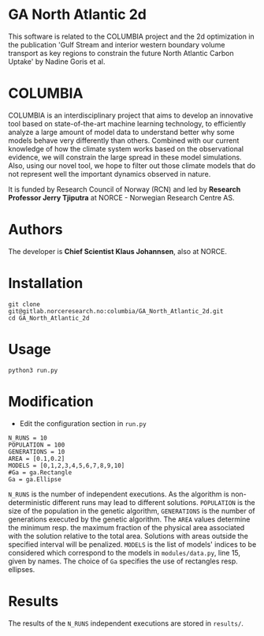# GA North Atlantic 2d

This software is related to the COLUMBIA project and the 2d optimization in the publication 'Gulf Stream and interior western boundary volume transport as key regions to constrain the future North Atlantic Carbon Uptake' by Nadine Goris et al.

# COLUMBIA
COLUMBIA is an interdisciplinary project that aims to develop an innovative tool based on state-of-the-art machine learning technology, to efficiently analyze a large amount of model data to understand better why some models behave very differently than others. Combined with our current knowledge of how the climate system works based on the observational evidence, we will constrain the large spread in these model simulations. Also, using our novel tool, we hope to filter out those climate models that do not represent well the important dynamics observed in nature.

It is funded by Research Council of Norway (RCN) and led by **Research Professor Jerry Tjiputra** at NORCE - Norwegian Research Centre AS.

# Authors
The developer is **Chief Scientist Klaus Johannsen**, also at NORCE.

# Installation

```
git clone git@gitlab.norceresearch.no:columbia/GA_North_Atlantic_2d.git
cd GA_North_Atlantic_2d
```

# Usage
```
python3 run.py
```

# Modification
- Edit the configuration section in ```run.py```
```
N_RUNS = 10
POPULATION = 100
GENERATIONS = 10
AREA = [0.1,0.2]
MODELS = [0,1,2,3,4,5,6,7,8,9,10]
#Ga = ga.Rectangle
Ga = ga.Ellipse
```

```N_RUNS``` is the number of independent executions. As the algorithm is non-deterministic different runs may lead to different solutions. ```POPULATION``` is the size of the population in the genetic algorithm, ```GENERATIONS``` is the number of generations executed by the genetic algorithm. The ```AREA``` values determine the minimum resp. the maximum fraction of the physical area associated with the solution relative to the total area. Solutions with areas outside the specified interval will be penalized. ```MODELS``` is the list of models' indices to be considered which correspond to the models in ```modules/data.py```, line 15, given by names. The choice of ```Ga``` specifies the use of rectangles resp. ellipses.

# Results
The results of the ```N_RUNS``` independent executions are stored in ```results/```.


